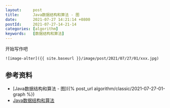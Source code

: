 ```yaml
---
layout:     post
title:      Java数据结构和算法 - 图
date:       2021-07-27 14:21:14 +0800
postId:     2021-07-27-14-21-14
categories: [algorithm]
keywords:   [数据结构和算法]
---
```


开始写作吧
```
![image-alter]({{ site.baseurl }}/image/post/2021/07/27/01/xxx.jpg)
```

## 参考资料

* [Java数据结构和算法 - 图]({% post_url algorithm/classic/2021-07-27-01-graph %})
* [Java数据结构和算法](https://book.douban.com/subject/1144007/)
